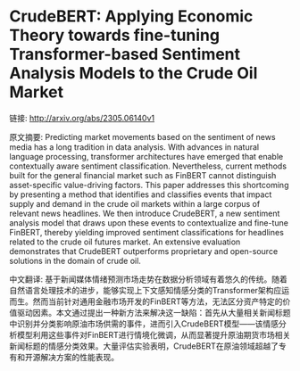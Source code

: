 # CrudeBERT: Applying Economic Theory towards fine-tuning Transformer-based Sentiment Analysis Models to the Crude Oil Market

链接: http://arxiv.org/abs/2305.06140v1

原文摘要:
Predicting market movements based on the sentiment of news media has a long
tradition in data analysis. With advances in natural language processing,
transformer architectures have emerged that enable contextually aware sentiment
classification. Nevertheless, current methods built for the general financial
market such as FinBERT cannot distinguish asset-specific value-driving factors.
This paper addresses this shortcoming by presenting a method that identifies
and classifies events that impact supply and demand in the crude oil markets
within a large corpus of relevant news headlines. We then introduce CrudeBERT,
a new sentiment analysis model that draws upon these events to contextualize
and fine-tune FinBERT, thereby yielding improved sentiment classifications for
headlines related to the crude oil futures market. An extensive evaluation
demonstrates that CrudeBERT outperforms proprietary and open-source solutions
in the domain of crude oil.

中文翻译:
基于新闻媒体情绪预测市场走势在数据分析领域有着悠久的传统。随着自然语言处理技术的进步，能够实现上下文感知情感分类的Transformer架构应运而生。然而当前针对通用金融市场开发的FinBERT等方法，无法区分资产特定的价值驱动因素。本文通过提出一种新方法来解决这一缺陷：首先从大量相关新闻标题中识别并分类影响原油市场供需的事件，进而引入CrudeBERT模型——该情感分析模型利用这些事件对FinBERT进行情境化微调，从而显著提升原油期货市场相关新闻标题的情感分类效果。大量评估实验表明，CrudeBERT在原油领域超越了专有和开源解决方案的性能表现。
